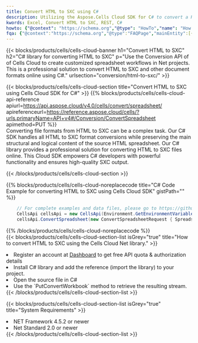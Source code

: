 ```yaml
---
title: Convert HTML to SXC using C# 
description: Utilizing the Aspose.Cells Cloud SDK for C# to convert a HTML format file to a SXC format file. 
kwords: Excel, Convert HTML to SXC, REST, C#
howto: {"@context": "https://schema.org","@type": "HowTo","name": "How to convert HTML to SXC using the Cells Cloud Net library.","description": "How to convert HTML to SXC using the Cells Cloud Net library.","image": {"@type": "ImageObject"},"url": "/net/conversion/html-to-sxc/","step": [{ "@type": "HowToStep","name": "How to convert HTML to SXC using the Cells Cloud Net library. step 1", "image": {"@type": "ImageObject",},"url": "/net/conversion/html-to-sxc/","text": "Register an account at <a href='https://dashboard.aspose.cloud/'>Dashboard</a> to get free API quota & authorization details",},{ "@type": "HowToStep","name": "How to convert HTML to SXC using the Cells Cloud Net library. step 1", "image": {"@type": "ImageObject",},"url": "/net/conversion/html-to-sxc/","text": "Install C# library and add the reference (import the library) to your project.",},{ "@type": "HowToStep","name": "How to convert HTML to SXC using the Cells Cloud Net library. step 1", "image": {"@type": "ImageObject",},"url": "/net/conversion/html-to-sxc/","text": "Open the source file in C#",},{ "@type": "HowToStep","name": "How to convert HTML to SXC using the Cells Cloud Net library. step 1", "image": {"@type": "ImageObject",},"url": "/net/conversion/html-to-sxc/","text": "Use the `PutConvertWorkbook` method to retrieve the resulting stream.",}, ],"supply": {"@type": "HowToSupply","name": "document"},"tool": [{"@type": "HowToTool","name": "Visual Studio, Visual Studio Code, Rider "},{"@type": "HowToTool","name": "Aspose Cells"}],"totalTime": "PT6M"}
fqa: {"@context":"https://schema.org","@type":"FAQPage","mainEntity":[{"@type":"Question","name":"Why convert file formats in C# using REST API?","acceptedAnswer":{"@type":"Answer","text":"Documents are encoded in many ways, and some files may be incompatible with the software you use. To open and read such files, just convert them to appropriate file formats.<br/><ol><li>Install .NET SDK and add the reference (import the library) to your project.</li><li>Open the source file in C# using REST API.</li><li>Call the PutConvertWorkbookRequest() method, passing an output filename with required extension.</li><li>Get the result of conversion as a separate file.</li></ol>"}},{"@type":"Question","name":"What file formats can I convert with your C# library?","acceptedAnswer":{"@type":"Answer","text":"We support a variety of file formats for conversion using .NET library, including XLSX, Excel, xls , PDF, CSV, HTML, Markdown, XML, PNG, JPG, TIFF, Json, TXT and many more."}},{"@type":"Question","name":"What is the maximum allowed file size for conversion using this .NET library?","acceptedAnswer":{"@type":"Answer","text":"There are no file size limits for format conversions using .NET library."}}]}
---
```



{{< blocks/products/cells/cells-cloud-banner h1="Convert HTML to SXC" h2="C# library for converting HTML to SXC" p="Use the Conversion API of of Cells Cloud to create customized spreadsheet workflows in Net projects. This is a professional solution to convert HTML to SXC and other document formats online using C#." urlsection="conversion/html-to-sxc/" >}}

{{< blocks/products/cells/cells-cloud-section  title="Convert HTML to SXC using Cells Cloud SDK for C#" >}}
{{% blocks/products/cells/cells-cloud-api-reference  apiurl=https://api.aspose.cloud/v4.0/cells/convert/spreadsheet/  apireferenceurl=https://reference.aspose.cloud/cells/?urls.primaryName=API+v4#/Conversion/ConvertSpreadsheet  apimethod=PUT %}}
<br/>
Converting file formats from HTML to SXC can be a complex task. Our C# SDK handles all HTML to SXC format conversions while preserving the main structural and logical content of the source HTML spreadsheet. Our C# library provides a professional solution for converting HTML to SXC files online. This Cloud SDK empowers C# developers with powerful functionality and ensures high-quality SXC output.

{{< /blocks/products/cells/cells-cloud-section >}}

{{% blocks/products/cells/cells-cloud-noreplacecode title="C# Code Example for converting HTML to SXC using Cells Cloud SDK" gistPath="" %}}
 
```cs
    // For complete examples and data files, please go to https://github.com/aspose-cells-cloud/aspose-cells-cloud-dotnet/
    CellsApi cellsApi = new CellsApi(Environment.GetEnvironmentVariable("ProductClientId"), Environment.GetEnvironmentVariable("ProductClientSecret"));
    cellsApi.ConvertSpreadsheet(new ConvertSpreadsheetRequest { Spreadsheet = "EmployeeSalesSummary.html", format = "sxc" }, "EmployeeSalesSummary.sxc");
```
 
{{% /blocks/products/cells/cells-cloud-noreplacecode  %}}
<br/>
{{< blocks/products/cells/cells-cloud-section-list isGrey="true"  title="How to convert HTML to SXC using the Cells Cloud Net library." >}}
<li>Register an account at <a href="https://dashboard.aspose.cloud/">Dashboard</a> to get free API quota & authorization details</li>
<li>Install C# library and add the reference (import the library) to your project.</li>
<li>Open the source file in C#</li>
<li>Use the `PutConvertWorkbook` method to retrieve the resulting stream.</li>
{{< /blocks/products/cells/cells-cloud-section-list >}}

{{< blocks/products/cells/cells-cloud-section-list isGrey="true"  title="System Requirements" >}}
<li>NET Framework 4.5.2 or newer</li>
<li>Net Standard 2.0 or newer</li>
{{< /blocks/products/cells/cells-cloud-section-list >}}

